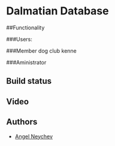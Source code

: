 # Dalmatian Database

##Functionality

###Users:

###Member dog club kenne

###Aministrator

## Build status

## Video


## Authors

- [Angel Neychev](https://github.com/angelneychev)
